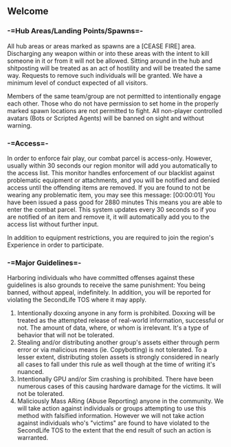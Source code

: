 ## Welcome
### -=Hub Areas/Landing Points/Spawns=-
All hub areas or areas marked as spawns are a [CEASE FIRE] area. Discharging any weapon within or into these areas with the intent to kill someone in it or from it will not be allowed.
Sitting around in the hub and shitposting will be treated as an act of hostility and will be treated the same way. Requests to remove such individuals will be granted. We have a minimum level of conduct expected of all visitors.

Members of the same team/group are not permitted to intentionally engage each other. Those who do not have permission to set home in the properly marked spawn locations are not permitted to fight.
All non-player controlled avatars (Bots or Scripted Agents) will be banned on sight and without warning.

### -=Access=-
In order to enforce fair play, our combat parcel is access-only. However, usually within 30 seconds our region monitor will add you automatically to the access list.
This monitor handles enforcement of our blacklist against problematic equipment or attachments, and you will be notified and denied access until the offending items are removed.
If you are found to not be wearing any problematic item, you may see this message: 
    [00:00:01]  You have been issued a pass good for 2880 minutes
This means you are able to enter the combat parcel. This system updates every 30 seconds so if you are notified of an item and remove it, it will automatically add you to the access list without further input.

In addition to equipment restrictions, you are required to join the region's Experience in order to participate.

### -=Major Guidelines=-
Harboring individuals who have committed offenses against these guidelines is also grounds to receive the same punishment: You being banned, without appeal, indefinitely. In addition, you will be reported for violating the SecondLife TOS where it may apply.

1. Intentionally doxxing anyone in any form is prohibited. Doxxing will be treated as the attempted release of real-world information, successful or not. The amount of data, where, or whom is irrelevant. It's a type of behavior that will not be tolerated.
2. Stealing and/or distributing another group's assets either through perm error or via malicious means (ie. Copybotting) is not tolerated. To a lesser extent, distributing stolen assets is strongly considered in nearly all cases to fall under this rule as well though at the time of writing it's nuanced.
3. Intentionally GPU and/or Sim crashing is prohibited. There have been numerous cases of this causing hardware damage for the victims. It will not be tolerated.
4. Maliciously Mass ARing (Abuse Reporting) anyone in the community. We will take action against individuals or groups attempting to use this method with falsified information. However we will not take action against individuals who's "victims" are found to have violated to the SecondLife TOS to the extent that the end result of such an action is warranted.
